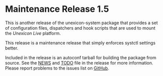 [unexicon-system -- release notes.  2021-11-21]: #

Maintenance Release 1.5
=======================

This is another release of the unexicon-system package that provides a
set of configuration files, dispatchers and hook scripts that are used
to mount the _Unexicon Live_ platform.

This release is a maintenance release that simply enforces systctl
settings better.

Included in the release is an autoconf tarball for building the package
from source.  See the [NEWS](NEWS) and [TODO](TODO) file in the release
for more information.  Please report problems to the issues list on
[GitHub](https://github.com/bbidulock/unexicon-system/issues).

[ vim: set ft=markdown sw=4 tw=72 nocin nosi fo+=tcqlorn spell: ]: #
